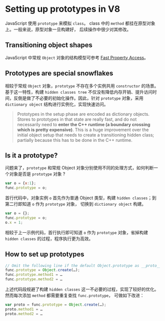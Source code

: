 # Setting up prototypes in V8

JavaScript 使用 `prototype` 来模拟 `class`。 class 中的 `method` 都挂在原型对象上。一般来说，原型对象一旦构建好，
后续操作中很少对其修改。

## Transitioning object shapes

JavaScript 中常规 `Object` 对象的结构模型可参考 [Fast Property Access](https://github.com/v8/v8/wiki/Design-Elements#user-content-fast-property-access)。

## Prototypes are special snowflakes

相较于常规 `Object` 对象，`prototype` 不存在多个实例共用 `constructor` 的场景。基于这一特性，构建 `hidden classes tree`
不仅没有降低内存开销、提升访问时间，反倒是做了不必要的初始化操作。因此，针对 `prototype` 对象，采用 `dictionary object` 
结构进行实例化，实现快速访问。

> Prototypes in the setup phase are encoded as dictionary objects. Stores to prototypes in that state are really fast, 
> and do not necessarily need to **enter the C++ runtime (a boundary crossing which is pretty expensive)**. 
> This is a huge improvement over the initial object setup that needs to create a transitioning hidden class; 
> partially because this has to be done in the C++ runtime.

## Is it a prototype?

问题来了，`prototype` 和常规 Object 对象分别使用不同的处理方式，如何判断一个对象是否是 `prototype` 对象 ?

```js
var o = {x:1};
func.prototype = o;
```

首行代码中，对象实例 `o` 首先作为普通 Object 类型，构建 `hidden classes`；到第二行即知道 `o` 作为 `prototype` 对象，
切换到 `dictionary object` 构建。

```js
var o = {};
func.prototype = o;
o.x = 1;
```

相较于上一示例代码，首行执行即可知道 `o` 作为 `prototype` 对象，省掉构建 `hidden classes` 的过程，程序执行更为高效。

## How to set up prototypes

```js
// Omit the following line if the default Object.prototype as __proto__ is fine.
func.prototype = Object.create(…);
func.prototype.method1 = …
func.prototype.method2 = …
```

上述代码段规避了构建 `hidden classes` 这一不必要的过程，实现了较好的优化。然而每次添加 `method` 都需要重复查找 `func.prototype`，
可做如下改进：

```js
var proto = func.prototype = Object.create(…);
proto.method1 = …
proto.method2 = …
```

